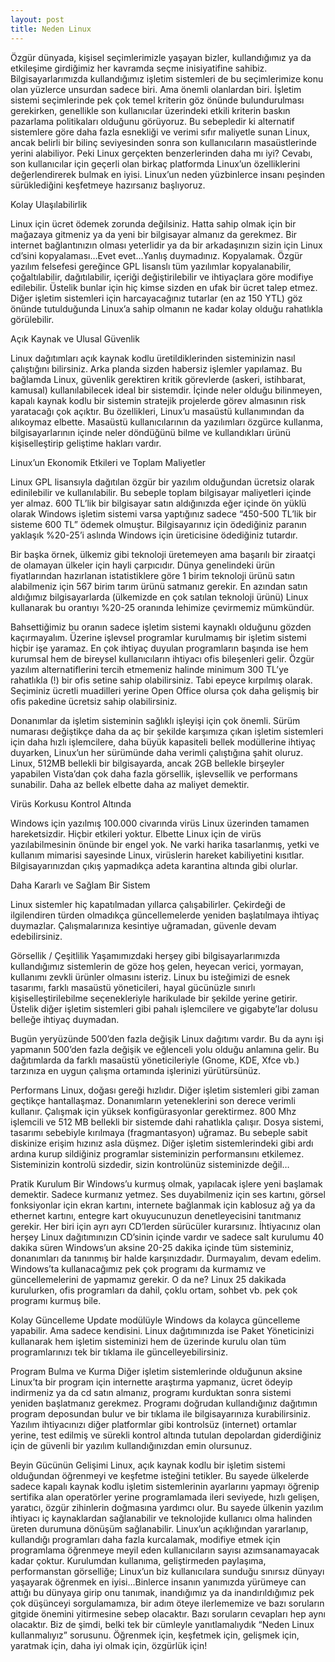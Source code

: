 ```yaml
---
layout: post
title: Neden Linux
---
```


Özgür dünyada, kişisel seçimlerimizle yaşayan bizler, kullandığımız ya da etkileşime girdiğimiz her kavramda seçme inisiyatifine sahibiz. Bilgisayarlarımızda kullandığımız işletim sistemleri de bu seçimlerimize konu olan yüzlerce unsurdan sadece biri. Ama önemli olanlardan biri. İşletim sistemi seçimlerinde pek çok temel kriterin göz önünde bulundurulması gerekirken, genellikle son kullanıcılar üzerindeki etkili kriterin baskın pazarlama politikaları olduğunu görüyoruz. Bu sebepledir ki alternatif sistemlere göre daha fazla esnekliği ve verimi sıfır maliyetle sunan Linux, ancak belirli bir bilinç seviyesinden sonra son kullanıcıların masaüstlerinde yerini alabiliyor. Peki Linux gerçekten benzerlerinden daha mı iyi? Cevabı, son kullanıcılar için geçerli olan birkaç platformda Linux’un özelliklerini değerlendirerek bulmak en iyisi. Linux’un neden yüzbinlerce insanı peşinden sürüklediğini keşfetmeye hazırsanız başlıyoruz.

<p>Kolay Ulaşılabilirlik</p>
Linux için ücret ödemek zorunda değilsiniz. Hatta sahip olmak için bir mağazaya gitmeniz ya da yeni bir bilgisayar almanız da gerekmez. Bir internet bağlantınızın olması yeterlidir ya da bir arkadaşınızın sizin için Linux cd’sini kopyalaması…Evet evet…Yanlış duymadınız. Kopyalamak. Özgür yazılım felsefesi gereğince GPL lisanslı tüm yazılımlar kopyalanabilir, çoğaltılabilir, dağıtılabilir, içeriği değiştirilebilir ve ihtiyaçlara göre modifiye edilebilir. Üstelik bunlar için hiç kimse sizden en ufak bir ücret talep etmez. Diğer işletim sistemleri için harcayacağınız tutarlar (en az 150 YTL) göz önünde tutulduğunda Linux’a sahip olmanın ne kadar kolay olduğu rahatlıkla görülebilir.

<p>Açık Kaynak ve Ulusal Güvenlik</p>
Linux dağıtımları açık kaynak kodlu üretildiklerinden sisteminizin nasıl çalıştığını bilirsiniz. Arka planda sizden habersiz işlemler yapılamaz. Bu bağlamda Linux, güvenlik gerektiren kritik görevlerde (askeri, istihbarat, kamusal) kullanılabilecek ideal bir sistemdir. İçinde neler olduğu bilinmeyen, kapalı kaynak kodlu bir sistemin stratejik projelerde görev almasının risk yaratacağı çok açıktır.
Bu özellikleri, Linux’u masaüstü kullanımından da alıkoymaz elbette. Masaüstü kullanıcılarının da yazılımları özgürce kullanma, bilgisayarlarının içinde neler döndüğünü bilme ve kullandıkları ürünü kişiselleştirip geliştime hakları vardır.

<p>Linux’un Ekonomik Etkileri ve Toplam Maliyetler</p>
Linux GPL lisansıyla dağıtılan özgür bir yazılım olduğundan ücretsiz olarak edinilebilir ve kullanılabilir. Bu sebeple toplam bilgisayar maliyetleri içinde yer almaz. 600 TL’lik bir bilgisayar satın aldığınızda eğer içinde ön yüklü olarak Windows işletim sistemi varsa yaptığınız sadece “450-500 TL’lik bir sisteme 600 TL” ödemek olmuştur. Bilgisayarınız için ödediğiniz paranın yaklaşık %20-25’i aslında Windows için üreticisine ödediğiniz tutardır.

Bir başka örnek, ülkemiz gibi teknoloji üretemeyen ama başarılı bir ziraatçi de olamayan ülkeler için hayli çarpıcıdır. Dünya genelindeki ürün fiyatlarından hazırlanan istatistiklere göre 1 birim teknoloji ürünü satın alabilmeniz için 567 birim tarım ürünü satmanız gerekir. En azından satın aldığımız bilgisayarlarda (ülkemizde en çok satılan teknoloji ürünü) Linux kullanarak bu orantıyı %20-25 oranında lehimize çevirmemiz mümkündür.

Bahsettiğimiz bu oranın sadece işletim sistemi kaynaklı olduğunu gözden kaçırmayalım. Üzerine işlevsel programlar kurulmamış bir işletim sistemi hiçbir işe yaramaz. En çok ihtiyaç duyulan programların başında ise hem kurumsal hem de bireysel kullanıcıların ihtiyacı ofis bileşenleri gelir. Özgür yazılım alternatiflerini tercih etmemeniz halinde minimum 300 TL’ye rahatlıkla (!) bir ofis setine sahip olabilirsiniz. Tabi epeyce kırpılmış olarak. Seçiminiz ücretli muadilleri yerine Open Office olursa çok daha gelişmiş bir ofis pakedine ücretsiz sahip olabilirsiniz.

Donanımlar da işletim sisteminin sağlıklı işleyişi için çok önemli. Sürüm numarası değiştikçe daha da aç bir şekilde karşımıza çıkan işletim sistemleri için daha hızlı işlemcilere, daha büyük kapasiteli bellek modüllerine ihtiyaç duyarken, Linux’un her sürümünde daha verimli çalıştığına şahit oluruz. Linux, 512MB bellekli bir bilgisayarda, ancak 2GB bellekle birşeyler yapabilen Vista’dan çok daha fazla görsellik, işlevsellik ve performans sunabilir. Daha az bellek elbette daha az maliyet demektir.

<p>Virüs Korkusu Kontrol Altında</p>
Windows için yazılmış 100.000 civarında virüs Linux üzerinden tamamen hareketsizdir. Hiçbir etkileri yoktur. Elbette Linux için de virüs yazılabilmesinin önünde bir engel yok. Ne varki harika tasarlanmış, yetki ve kullanım mimarisi sayesinde Linux, virüslerin hareket kabiliyetini kısıtlar. Bilgisayarınızdan çıkış yapmadıkça adeta karantina altında gibi olurlar.

<p>Daha Kararlı ve Sağlam Bir Sistem</p>
Linux sistemler hiç kapatılmadan yıllarca çalışabilirler. Çekirdeği de ilgilendiren türden olmadıkça güncellemelerde yeniden başlatılmaya ihtiyaç duymazlar. Çalışmalarınıza kesintiye uğramadan, güvenle devam edebilirsiniz.

Görsellik / Çeşitlilik
Yaşamımızdaki herşey gibi bilgisayarlarımızda kullandığımız sistemlerin de göze hoş gelen, heyecan verici, yormayan, kullanımı zevkli ürünler olmasını isteriz. Linux bu isteğimizi de esnek tasarımı, farklı masaüstü yöneticileri, hayal gücünüzle sınırlı kişiselleştirilebilme seçenekleriyle harikulade bir şekilde yerine getirir. Üstelik diğer işletim sistemleri gibi pahalı işlemcilere ve gigabyte’lar dolusu belleğe ihtiyaç duymadan.

Bugün yeryüzünde 500’den fazla değişik Linux dağıtımı vardır. Bu da aynı işi yapmanın 500’den fazla değişik ve eğlenceli yolu olduğu anlamına gelir. Bu dağıtımlarda da farklı masaüstü yöneticileriyle (Gnome, KDE, Xfce vb.) tarzınıza en uygun çalışma ortamında işlerinizi yürütürsünüz.

Performans
Linux, doğası gereği hızlıdır. Diğer işletim sistemleri gibi zaman geçtikçe hantallaşmaz. Donanımların yeteneklerini son derece verimli kullanır. Çalışmak için yüksek konfigürasyonlar gerektirmez. 800 Mhz işlemcili ve 512 MB bellekli bir sistemde dahi rahatlıkla çalışır. Dosya sistemi, tasarımı sebebiyle kırılmaya (fragmantasyon) uğramaz. Bu sebeple sabit diskinize erişim hızınız asla düşmez. Diğer işletim sistemlerindeki gibi ardı ardına kurup sildiğiniz programlar sisteminizin performansını etkilemez. Sisteminizin kontrolü sizdedir, sizin kontrolünüz sisteminizde değil…

Pratik Kurulum
Bir Windows’u kurmuş olmak, yapılacak işlere yeni başlamak demektir. Sadece kurmanız yetmez. Ses duyabilmeniz için ses kartını, görsel fonksiyonlar için ekran kartını, internete bağlanmak için kablosuz ağ ya da ethernet kartını, entegre kart okuyucunuzun denetleyecisini tanıtmanız gerekir. Her biri için ayrı ayrı CD’lerden sürücüler kurarsınız. İhtiyacınız olan herşey Linux dağıtımınızın CD’sinin içinde vardır ve sadece salt kurulumu 40 dakika süren Windows’un aksine 20-25 dakika içinde tüm sisteminiz, donanımları da tanınmış bir halde karşınızdadır. Durmayalım, devam edelim. Windows’ta kullanacağımız pek çok programı da kurmamız ve güncellemelerini de yapmamız gerekir. O da ne? Linux 25 dakikada kurulurken, ofis programları da dahil, çoklu ortam, sohbet vb. pek çok programı kurmuş bile.

Kolay Güncelleme
Update modülüyle Windows da kolayca güncelleme yapabilir. Ama sadece kendisini. Linux dağıtımınızda ise Paket Yöneticinizi kullanarak hem işletim sisteminizi hem de üzerinde kurulu olan tüm programlarınızı tek bir tıklama ile güncelleyebilirsiniz.

Program Bulma ve Kurma
Diğer işletim sistemlerinde olduğunun aksine Linux’ta bir program için internette araştırma yapmanız, ücret ödeyip indirmeniz ya da cd satın almanız, programı kurduktan sonra sistemi yeniden başlatmanız gerekmez. Programı doğrudan kullandığınız dağıtımın program deposundan bulur ve bir tıklama ile bilgisayarınıza kurabilirsiniz. Yazılım ihtiyacınızı diğer platformlar gibi kontrolsüz (internet) ortamlar yerine, test edilmiş ve sürekli kontrol altında tutulan depolardan giderdiğiniz için de güvenli bir yazılım kullandığınızdan emin olursunuz.

Beyin Gücünün Gelişimi
Linux, açık kaynak kodlu bir işletim sistemi olduğundan öğrenmeyi ve keşfetme isteğini tetikler. Bu sayede ülkelerde sadece kapalı kaynak kodlu işletim sistemlerinin ayarlarını yapmayı öğrenip sertifika alan operatörler yerine programlamada ileri seviyede, hızlı gelişen, yaratıcı, özgür zihinlerin doğmasına yardımcı olur. Bu sayede ülkenin yazılım ihtiyacı iç kaynaklardan sağlanabilir ve teknolojide kullanıcı olma halinden üreten durumuna dönüşüm sağlanabilir. Linux’un açıklığından yararlanıp, kullandığı programları daha fazla kurcalamak, modifiye etmek için programlama öğrenmeye meyil eden kullanıcıların sayısı azımsanamayacak kadar çoktur.
Kurulumdan kullanıma, geliştirmeden paylaşıma, performanstan görselliğe; Linux’un biz kullanıcılara sunduğu sınırsız dünyayı yaşayarak öğrenmek en iyisi…Binlerce insanın yanımızda yürümeye can attığı bu dünyaya girip onu tanımak, inandığımız ya da inandırıldığımız pek çok düşünceyi sorgulamamıza, bir adım öteye ilerlememize ve bazı soruların gitgide önemini yitirmesine sebep olacaktır. Bazı soruların cevapları hep aynı olacaktır.
Biz de şimdi, belki tek bir cümleyle yanıtlamalıydık “Neden Linux kullanmalıyız” sorusunu. Öğrenmek için, keşfetmek için, gelişmek için, yaratmak için, daha iyi olmak için, özgürlük için!

